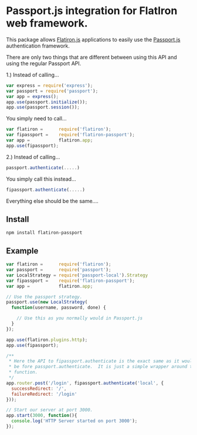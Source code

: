 Passport.js integration for FlatIron web framework.
===================================================

This package allows [Flatiron.js](http://flatironjs.org) applications to easily use the [Passport.js](http://passportjs.org)
authentication framework.

There are only two things that are different between using this API and using the regular Passport API.

1.)  Instead of calling...

```javascript
var express = require('express');
var passport = require('passport');
var app = express();
app.use(passport.initialize());
app.use(passport.session());
```

You simply need to call...
```javascript
var flatiron =      require('flatiron');
var fipassport =    require('flatiron-passport');
var app =           flatiron.app;
app.use(fipassport);
```


2.)  Instead of calling...

```javascript
passport.authenticate(.....)
```

You simply call this instead...
```javascript
fipassport.authenticate(.....)
```

Everything else should be the same....

Install
------------------------
```
npm install flatiron-passport
```

Example
------------------------
```javascript
var flatiron =      require('flatiron');
var passport =      require('passport');
var LocalStrategy = require('passport-local').Strategy
var fipassport =    require('flatiron-passport');
var app =           flatiron.app;

// Use the passport strategy.
passport.use(new LocalStrategy(
  function(username, password, done) {

    // Use this as you normally would in Passport.js
  }
});

app.use(flatiron.plugins.http);
app.use(fipassport);

/**
 * Here the API to fipassport.authenticate is the exact same as it would
 * be fore passport.authenticate.  It is just a simple wrapper around that
 * function.
 */
app.router.post('/login', fipassport.authenticate('local', {
  successRedirect: '/',
  failureRedirect: '/login'
}));

// Start our server at port 3000.
app.start(3000, function(){
  console.log('HTTP Server started on port 3000');
});
```
